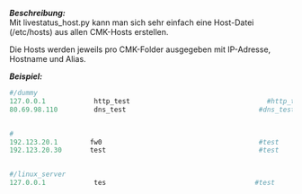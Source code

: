 ***Beschreibung:***  
Mit livestatus_host.py kann man sich sehr einfach eine Host-Datei (/etc/hosts) aus allen CMK-Hosts erstellen.

Die Hosts werden jeweils pro CMK-Folder ausgegeben mit IP-Adresse, Hostname und Alias.

***Beispiel:***  

```python
#/dummy
127.0.0.1            http_test                            		#http_test
80.69.98.110         dns_test                                 #dns_test


#
192.123.20.1        fw0                                       #test
192.123.20.30       test                                      #test


#/linux_server
127.0.0.1            tes                                     #test
```
